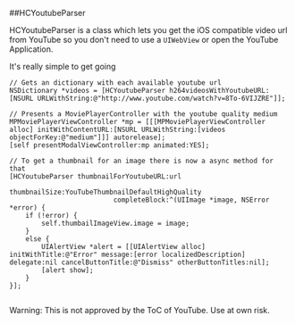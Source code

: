 ##HCYoutubeParser

HCYoutubeParser is a class which lets you get the iOS compatible video url from YouTube so you don't need to use a `UIWebView` or open the YouTube Application.


It's really simple to get going

```obj-c	
// Gets an dictionary with each available youtube url
NSDictionary *videos = [HCYoutubeParser h264videosWithYoutubeURL:[NSURL URLWithString:@"http://www.youtube.com/watch?v=8To-6VIJZRE"]];

// Presents a MoviePlayerController with the youtube quality medium
MPMoviePlayerViewController *mp = [[[MPMoviePlayerViewController alloc] initWithContentURL:[NSURL URLWithString:[videos objectForKey:@"medium"]]] autorelease];
[self presentModalViewController:mp animated:YES];

// To get a thumbnail for an image there is now a async method for that
[HCYoutubeParser thumbnailForYoutubeURL:url
                          thumbnailSize:YouTubeThumbnailDefaultHighQuality
                          completeBlock:^(UIImage *image, NSError *error) {
    if (!error) {
        self.thumbailImageView.image = image;
    }
    else {
        UIAlertView *alert = [[UIAlertView alloc] initWithTitle:@"Error" message:[error localizedDescription] delegate:nil cancelButtonTitle:@"Dismiss" otherButtonTitles:nil];
        [alert show];
    }
}];


```

Warning: This is not approved by the ToC of YouTube. Use at own risk.
